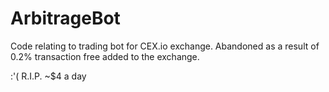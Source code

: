 ArbitrageBot
============

Code relating to trading bot for CEX.io exchange. Abandoned as a result of 0.2% transaction free added to the exchange.

:'( R.I.P. ~$4 a day
